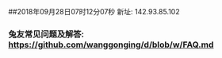##2018年09月28日07时12分07秒 新址: 142.93.85.102
### 兔友常见问题及解答: https://github.com/wanggonging/d/blob/w/FAQ.md
